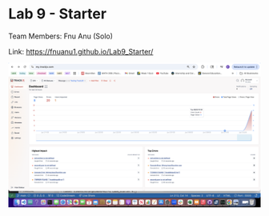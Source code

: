 # Lab 9 - Starter

Team Members: Fnu Anu (Solo)


Link: https://fnuanu1.github.io/Lab9_Starter/ 

![](image.png)
